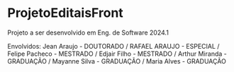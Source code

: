 # ProjetoEditaisFront

Projeto a ser desenvolvido em Eng. de Software 2024.1

Envolvidos: Jean Araujo - DOUTORADO / RAFAEL ARAUJO - ESPECIAL / Felipe Pacheco - MESTRADO / Edjair Filho - MESTRADO / Arthur Miranda - GRADUAÇÃO / Mayanne Silva - GRADUAÇÃO / Maria Alves - GRADUAÇÃO



